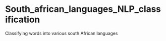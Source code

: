 # South_african_languages_NLP_classification
Classifying words into various south African languages
